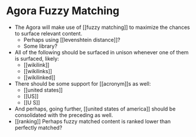 # Agora Fuzzy Matching

- The Agora will make use of [[fuzzy matching]] to maximize the chances to surface relevant content.
  - Perhaps using [[levenshtein distance]]?
  - Some library?
- All of the following should be surfaced in unison whenever one of them is surfaced, likely:
  - [[wikilink]]
  - [[wikilinks]]
  - [[wikilinked]]
- There should be some support for [[acronym]]s as well:
  - [[united states]]
  - [[US]]
  - [[U S]]
- And perhaps, going further, [[united states of america]] should be consolidated with the preceding as well.
- [[ranking]] Perhaps fuzzy matched content is ranked lower than perfectly matched?



